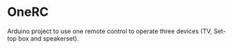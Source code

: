 # OneRC
Arduino project to use one remote control to operate three devices (TV, Set-top box and speakerset).
